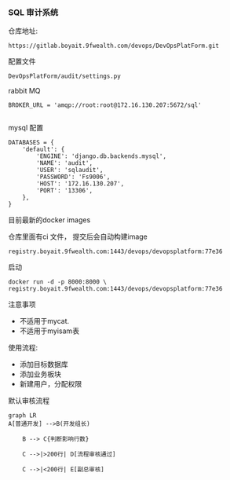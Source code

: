 ### SQL 审计系统

仓库地址:

```
https://gitlab.boyait.9fwealth.com/devops/DevOpsPlatForm.git
```



配置文件

```
DevOpsPlatForm/audit/settings.py
```



rabbit MQ

```
BROKER_URL = 'amqp://root:root@172.16.130.207:5672/sql'


```



mysql 配置

```
DATABASES = {
    'default': {
        'ENGINE': 'django.db.backends.mysql',
        'NAME': 'audit',
        'USER': 'sqlaudit',
        'PASSWORD': 'Fs9006',
        'HOST': '172.16.130.207',
        'PORT': '13306',
    },
}
```





目前最新的docker images

 仓库里面有ci 文件， 提交后会自动构建image

 ```
registry.boyait.9fwealth.com:1443/devops/devopsplatform:77e36
 ```

启动

```
docker run -d -p 8000:8000 \
registry.boyait.9fwealth.com:1443/devops/devopsplatform:77e36
```



注意事项

* 不适用于mycat.
* 不适用于myisam表



使用流程:

* 添加目标数据库
* 添加业务板块
* 新建用户，分配权限

默认审核流程

```mermaid
graph LR
A[普通开发] -->B(开发组长)

    B --> C{判断影响行数}

    C -->|>200行| D[流程审核通过]

    C -->|<200行| E[副总审核]
```

